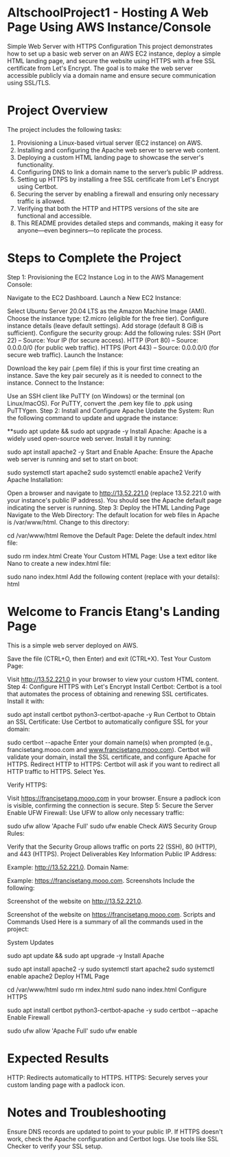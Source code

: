 # AltschoolProject1 - Hosting A Web Page Using AWS Instance/Console
Simple Web Server with HTTPS Configuration
This project demonstrates how to set up a basic web server on an AWS EC2 instance, deploy a simple HTML landing page, and secure the website using HTTPS with a free SSL certificate from Let's Encrypt. The goal is to make the web server accessible publicly via a domain name and ensure secure communication using SSL/TLS.

# Project Overview
The project includes the following tasks:

1. Provisioning a Linux-based virtual server (EC2 instance) on AWS.
2. Installing and configuring the Apache web server to serve web content.
3. Deploying a custom HTML landing page to showcase the server's functionality.
4. Configuring DNS to link a domain name to the server’s public IP address.
5. Setting up HTTPS by installing a free SSL certificate from Let's Encrypt using Certbot.
6. Securing the server by enabling a firewall and ensuring only necessary traffic is allowed.
7. Verifying that both the HTTP and HTTPS versions of the site are functional and accessible.
8. This README provides detailed steps and commands, making it easy for anyone—even beginners—to replicate the process.

# Steps to Complete the Project
Step 1: Provisioning the EC2 Instance
Log in to the AWS Management Console:

Navigate to the EC2 Dashboard.
Launch a New EC2 Instance:

Select Ubuntu Server 20.04 LTS as the Amazon Machine Image (AMI).
Choose the instance type: t2.micro (eligible for the free tier).
Configure instance details (leave default settings).
Add storage (default 8 GiB is sufficient).
Configure the security group:
Add the following rules:
SSH (Port 22) – Source: Your IP (for secure access).
HTTP (Port 80) – Source: 0.0.0.0/0 (for public web traffic).
HTTPS (Port 443) – Source: 0.0.0.0/0 (for secure web traffic).
Launch the Instance:

Download the key pair (.pem file) if this is your first time creating an instance.
Save the key pair securely as it is needed to connect to the instance.
Connect to the Instance:

Use an SSH client like PuTTY (on Windows) or the terminal (on Linux/macOS).
For PuTTY, convert the .pem key file to .ppk using PuTTYgen.
Step 2: Install and Configure Apache
Update the System: Run the following command to update and upgrade the instance:



**sudo apt update && sudo apt upgrade -y
Install Apache: Apache is a widely used open-source web server. Install it by running:



sudo apt install apache2 -y
Start and Enable Apache: Ensure the Apache web server is running and set to start on boot:



sudo systemctl start apache2
sudo systemctl enable apache2
Verify Apache Installation:

Open a browser and navigate to http://13.52.221.0 (replace 13.52.221.0 with your instance's public IP address).
You should see the Apache default page indicating the server is running.
Step 3: Deploy the HTML Landing Page
Navigate to the Web Directory: The default location for web files in Apache is /var/www/html. Change to this directory:



cd /var/www/html
Remove the Default Page: Delete the default index.html file:



sudo rm index.html
Create Your Custom HTML Page: Use a text editor like Nano to create a new index.html file:


sudo nano index.html
Add the following content (replace with your details):
html

<!DOCTYPE html>
<html>
<head>
    <title>Welcome to My Project</title>
</head>
<body>
    <h1>Welcome to Francis Etang's Landing Page</h1>
    <p>This is a simple web server deployed on AWS.</p>
</body>
</html>
Save the file (CTRL+O, then Enter) and exit (CTRL+X).
Test Your Custom Page:

Visit http://13.52.221.0 in your browser to view your custom HTML content.
Step 4: Configure HTTPS with Let's Encrypt
Install Certbot: Certbot is a tool that automates the process of obtaining and renewing SSL certificates. Install it with:


sudo apt install certbot python3-certbot-apache -y
Run Certbot to Obtain an SSL Certificate: Use Certbot to automatically configure SSL for your domain:

sudo certbot --apache
Enter your domain name(s) when prompted (e.g., francisetang.mooo.com and www.francisetang.mooo.com).
Certbot will validate your domain, install the SSL certificate, and configure Apache for HTTPS.
Redirect HTTP to HTTPS: Certbot will ask if you want to redirect all HTTP traffic to HTTPS. Select Yes.

Verify HTTPS:

Visit https://francisetang.mooo.com in your browser.
Ensure a padlock icon is visible, confirming the connection is secure.
Step 5: Secure the Server
Enable UFW Firewall: Use UFW to allow only necessary traffic:



sudo ufw allow 'Apache Full'
sudo ufw enable
Check AWS Security Group Rules:

Verify that the Security Group allows traffic on ports 22 (SSH), 80 (HTTP), and 443 (HTTPS).
Project Deliverables
Key Information
Public IP Address:

Example: http://13.52.221.0.
Domain Name:

Example: https://francisetang.mooo.com.
Screenshots
Include the following:


Screenshot of the website on http://13.52.221.0.

Screenshot of the website on https://francisetang.mooo.com.
Scripts and Commands Used
Here is a summary of all the commands used in the project:

System Updates


sudo apt update && sudo apt upgrade -y
Install Apache


sudo apt install apache2 -y
sudo systemctl start apache2
sudo systemctl enable apache2
Deploy HTML Page


cd /var/www/html
sudo rm index.html
sudo nano index.html
Configure HTTPS


sudo apt install certbot python3-certbot-apache -y
sudo certbot --apache
Enable Firewall


sudo ufw allow 'Apache Full'
sudo ufw enable

# Expected Results
HTTP: Redirects automatically to HTTPS.
HTTPS: Securely serves your custom landing page with a padlock icon.

# Notes and Troubleshooting
Ensure DNS records are updated to point to your public IP.
If HTTPS doesn't work, check the Apache configuration and Certbot logs.
Use tools like SSL Checker to verify your SSL setup.



